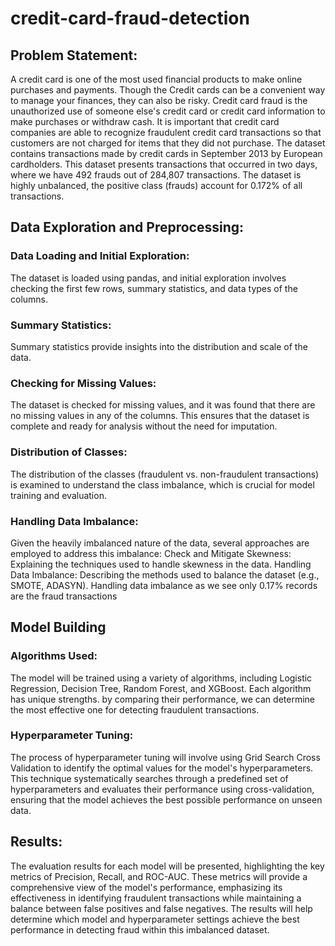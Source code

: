 # credit-card-fraud-detection

## Problem Statement:
   A credit card is one of the most used financial products to make online purchases and payments. Though the Credit cards can be a convenient way to manage your finances, they can also be risky. Credit card fraud is the unauthorized use of someone else's credit card or credit card information to make purchases or withdraw cash. It is important that credit card companies are able to recognize fraudulent credit card transactions so that customers are not charged for items that they did not purchase. The dataset contains transactions made by credit cards in September 2013 by European cardholders. This dataset presents transactions that occurred in two days, where we have 492 frauds out of 284,807 transactions. The dataset is highly unbalanced, the positive class (frauds) account for 0.172% of all transactions.

## Data Exploration and Preprocessing:

### Data Loading and Initial Exploration: 
 The dataset is loaded using pandas, and initial exploration involves checking the first few rows, summary statistics, and data types of the columns. 
### Summary Statistics: 
Summary statistics provide insights into the distribution and scale of the data. 
### Checking for Missing Values: 
The dataset is checked for missing values, and it was found that there are no missing values in any of the columns. This ensures that the dataset is complete and ready for analysis without the need for imputation. 
### Distribution of Classes: 
The distribution of the classes (fraudulent vs. non-fraudulent transactions) is examined to understand the class imbalance, which is crucial for model training and evaluation. 
### Handling Data Imbalance: 
Given the heavily imbalanced nature of the data, several approaches are employed to address this imbalance:
Check and Mitigate Skewness: Explaining the techniques used to handle skewness in the data. 
Handling Data Imbalance: Describing the methods used to balance the dataset (e.g., SMOTE, ADASYN). Handling data imbalance as we see only 0.17% records are the fraud transactions 

## Model Building
### Algorithms Used: 
The model will be trained using a variety of algorithms, including Logistic Regression, Decision Tree, Random Forest, and XGBoost. Each algorithm has unique strengths.
by comparing their performance, we can determine the most effective one for detecting fraudulent transactions.
### Hyperparameter Tuning: 
The process of hyperparameter tuning will involve using Grid Search Cross Validation to identify the optimal values for the model's hyperparameters. 
This technique systematically searches through a predefined set of hyperparameters and evaluates their performance using cross-validation, ensuring that the model achieves the best possible performance on unseen data.


## Results:
The evaluation results for each model will be presented, highlighting the key metrics of Precision, Recall, and ROC-AUC. These metrics will provide a comprehensive view of the model's performance, emphasizing its effectiveness in identifying fraudulent transactions while maintaining a balance between false positives and false negatives.
The results will help determine which model and hyperparameter settings achieve the best performance in detecting fraud within this imbalanced dataset.


  
